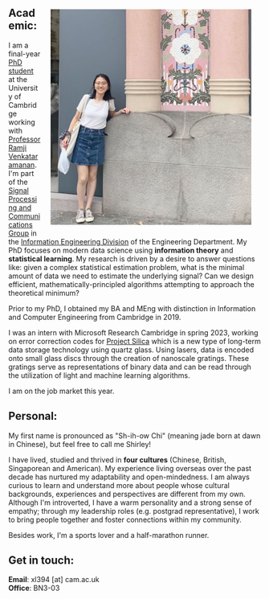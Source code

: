 <img src="barcelona_photo1.jpeg" alt="barcelona_photo" 
width="400" height=auto ALIGN="right" style="float: right; margin:20px 20px 20px 20px">

## Academic:
I am a final-year [PhD student](http://www.eng.cam.ac.uk/profiles/xl394)  at the University of Cambridge working 
with [Professor Ramji Venkataramanan](https://rv285.github.io/).  I'm part of the [Signal Processing and Communications Group](https://sigproc.eng.cam.ac.uk/) in the [Information Engineering Division](http://www.eng.cam.ac.uk/research/academic-divisions/information-engineering) of the Engineering Department.  My PhD focuses on modern data science using **information theory** and **statistical learning**. My research is driven by a desire to answer questions like: given a complex statistical estimation problem, what is the  minimal amount of data we need to estimate the underlying signal? Can we design efficient, mathematically-principled algorithms attempting to approach the theoretical minimum? 

Prior to my PhD, I obtained my BA and MEng with distinction in Information and Computer Engineering from Cambridge in 2019. 

I was an intern with 
Microsoft Research Cambridge in spring 2023, working on error correction codes for [Project Silica](https://www.microsoft.com/en-us/research/project/project-silica/) which is a new type of long-term data storage technology using quartz glass. Using lasers, data is encoded onto small glass discs through the creation of nanoscale gratings. These gratings serve as representations of binary data and can be read through the utilization of light and machine learning algorithms.

I am on the job market this year. 

## Personal:
My first name is pronounced as "Sh-ih-ow Chi" (meaning jade born at dawn in Chinese), but  feel free to call me Shirley!

I have lived, studied and thrived in **four cultures** (Chinese, British, Singaporean and American). My experience living overseas over the past decade has nurtured my adaptability and open-mindedness. I am always curious to learn and understand more about people whose cultural backgrounds, experiences and perspectives are different from my own. Although I'm introverted, I have a warm personality and a strong sense of empathy; through my leadership roles (e.g. postgrad representative), I work to bring people together and foster connections within my community. 

Besides work, I'm a sports lover and a half-marathon runner.

## Get in touch:
**Email**: xl394 [at] cam.ac.uk\
**Office**: BN3-03